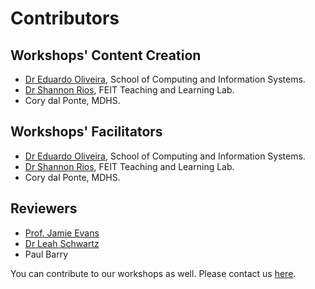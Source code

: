 # Contributors

## Workshops' Content Creation

 - [Dr Eduardo Oliveira](https://findanexpert.unimelb.edu.au/profile/653031-eduardo-araujo-oliveira), School of Computing and Information Systems.
 - [Dr Shannon Rios](https://findanexpert.unimelb.edu.au/profile/985603-shannon-rios), FEIT Teaching and Learning Lab.
 - Cory dal Ponte, MDHS.

## Workshops' Facilitators

 - [Dr Eduardo Oliveira](https://findanexpert.unimelb.edu.au/profile/653031-eduardo-araujo-oliveira), School of Computing and Information Systems.
 - [Dr Shannon Rios](https://findanexpert.unimelb.edu.au/profile/985603-shannon-rios), FEIT Teaching and Learning Lab.
 - Cory dal Ponte, MDHS.

## Reviewers

 - [Prof. Jamie Evans](https://about.unimelb.edu.au/leadership/senior-leadership/provost/professor-jamie-evans)
 - [Dr Leah Schwartz](https://about.unimelb.edu.au/leadership/senior-leadership/provost/leah-schwartz)
 - Paul Barry

You can contribute to our workshops as well. Please contact us [here](/afterword/collaborate).
